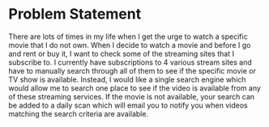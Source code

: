 # Problem Statement

There are lots of times in my life when I get the urge to watch a specific movie that I do not own. When I decide to watch a movie and before I go and rent or buy it, I want to check some of the streaming sites that I subscribe to. I currently have subscriptions to 4 various stream sites and have to manually search through all of them to see if the specific movie or TV show is available. Instead, I would like a single search engine which would allow me to search one place to see if the video is available from any of these streaming services. If the movie is not available, your search can be added to a daily scan which will email you to notify you when videos matching the search criteria are available.
